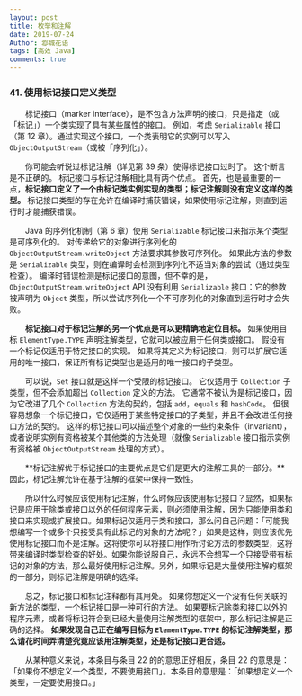 ```yaml
---
layout: post
title: 枚举和注解
date: 2019-07-24
Author: 邶城花语
tags: [高效 Java]
comments: true
---
```


### 41. 使用标记接口定义类型

　　标记接口（marker interface），是不包含方法声明的接口，只是指定（或「标记」）一个类实现了具有某些属性的接口。 例如，考虑 `Serializable` 接口（第 12 章）。通过实现这个接口，一个类表明它的实例可以写入 `ObjectOutputStream`（或被「序列化」）。

　　你可能会听说过标记注解（详见第 39 条）使得标记接口过时了。 这个断言是不正确的。 标记接口与标记注解相比具有两个优点。 首先，也是最重要的一点，**标记接口定义了一个由标记类实例实现的类型；标记注解则没有定义这样的类型。** 标记接口类型的存在允许在编译时捕获错误，如果使用标记注解，则直到运行时才能捕获错误。

　　Java 的序列化机制（第 6 章）使用 `Serializable` 标记接口来指示某个类型是可序列化的。 对传递给它的对象进行序列化的 `ObjectOutputStream.writeObject` 方法要求其参数可序列化。 如果此方法的参数是 `Serializable` 类型，则在编译时会检测到序列化不适当对象的尝试（通过类型检查）。 编译时错误检测是标记接口的意图，但不幸的是，`ObjectOutputStream.writeObject` API 没有利用 `Serializable` 接口：它的参数被声明为 `Object` 类型，所以尝试序列化一个不可序列化的对象直到运行时才会失败。

　　**标记接口对于标记注解的另一个优点是可以更精确地定位目标。** 如果使用目标 `ElementType.TYPE` 声明注解类型，它就可以被应用于任何类或接口。 假设有一个标记仅适用于特定接口的实现。 如果将其定义为标记接口，则可以扩展它适用的唯一接口，保证所有标记类型也是适用的唯一接口的子类型。

　　可以说，`Set` 接口就是这样一个受限的标记接口。 它仅适用于 `Collection` 子类型，但不会添加超出 `Collection` 定义的方法。 它通常不被认为是标记接口，因为它改进了几个 `Collection` 方法的契约，包括 `add`，`equals` 和 `hashCode`。 但很容易想象一个标记接口，它仅适用于某些特定接口的子类型，并且不会改进任何接口方法的契约。 这样的标记接口可以描述整个对象的一些约束条件（invariant），或者说明实例有资格被某个其他类的方法处理（就像 `Serializable` 接口指示实例有资格被 `ObjectOutputStream` 处理的方式）。

　　**标记注解优于标记接口的主要优点是它们是更大的注解工具的一部分。**因此，标记注解允许在基于注解的框架中保持一致性。

　　所以什么时候应该使用标记注解，什么时候应该使用标记接口？显然，如果标记是应用于除类或接口以外的任何程序元素，则必须使用注解，因为只能使用类和接口来实现或扩展接口。如果标记仅适用于类和接口，那么问自己问题：「可能我想编写一个或多个只接受具有此标记的对象的方法呢？」如果是这样，则应该优先使用标记接口而不是注解。这将使你可以将接口用作所讨论方法的参数类型，这将带来编译时类型检查的好处。如果你能说服自己，永远不会想写一个只接受带有标记的对象的方法，那么最好使用标记注解。另外，如果标记是大量使用注解的框架的一部分，则标记注解是明确的选择。

　　总之，标记接口和标记注释都有其用处。 如果你想定义一个没有任何关联的新方法的类型，一个标记接口是一种可行的方法。 如果要标记除类和接口以外的程序元素，或者将标记符合到已经大量使用注解类型的框架中，那么标记注解是正确的选择。 **如果发现自己正在编写目标为 `ElementType.TYPE` 的标记注解类型，那么请花时间弄清楚究竟应该用注解类型，还是标记接口更合适。**

　　从某种意义来说，本条目与条目 22 的的意思正好相反，条目 22 的意思是：「如果你不想定义一个类型，不要使用接口」。本条目的意思是：「如果想定义一个类型，一定要使用接口。」




